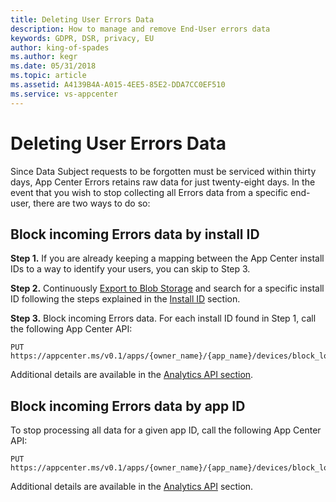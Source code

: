 ```yaml
---
title: Deleting User Errors Data 
description: How to manage and remove End-User errors data  
keywords: GDPR, DSR, privacy, EU
author: king-of-spades
ms.author: kegr
ms.date: 05/31/2018 
ms.topic: article 
ms.assetid: A4139B4A-A015-4EE5-85E2-DDA7CC0EF510
ms.service: vs-appcenter
---
```


# Deleting User Errors Data

Since Data Subject requests to be forgotten must be serviced within thirty days, App Center Errors retains raw data for just twenty-eight days. In the event that you wish to stop collecting all Errors data from a specific end-user, there are two ways to do so:

## Block incoming Errors data by install ID

**Step 1.** If you are already keeping a mapping between the App Center install IDs to a way to identify your users, you can skip to Step 3.

**Step 2.** Continuously [Export to Blob Storage](~/analytics/export.md) and search for a specific install ID following the steps explained in the [Install ID](~/gdpr/install-id.md) section.

**Step 3.** Block incoming Errors data. For each install ID found in Step 1, call the following App Center API:

```
PUT https://appcenter.ms/v0.1/apps/{owner_name}/{app_name}/devices/block_logs/{install_id}
```

Additional details are available in the [Analytics API section](https://openapi.appcenter.ms/#/analytics/Devices_BlockLogs).

## Block incoming Errors data by app ID

To stop processing all data for a given app ID, call the following App Center API:

```
PUT https://appcenter.ms/v0.1/apps/{owner_name}/{app_name}/devices/block_logs
```

Additional details are available in the  [Analytics API](https://openapi.appcenter.ms/#/analytics/App_BlockLogs) section.
